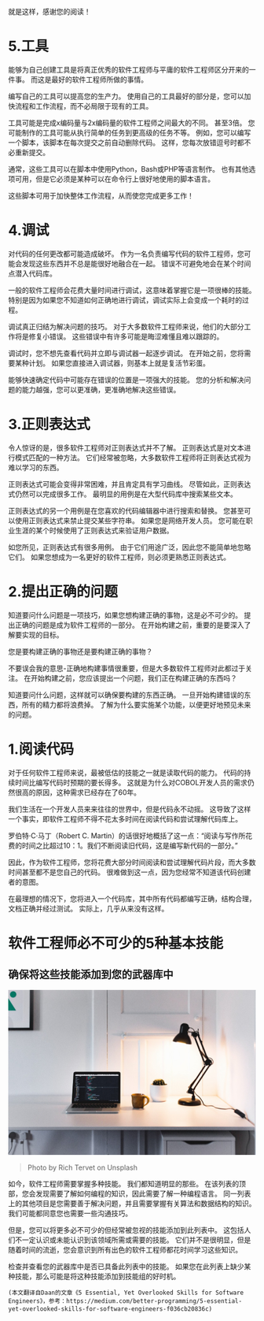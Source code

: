 
就是这样，感谢您的阅读！
# 5.工具

能够为自己创建工具是将真正优秀的软件工程师与平庸的软件工程师区分开来的一件事。 而这是最好的软件工程师所做的事情。

编写自己的工具可以提高您的生产力。 使用自己的工具最好的部分是，您可以加快流程和工作流程，而不必局限于现有的工具。

工具可能是完成x编码量与2x编码量的软件工程师之间最大的不同。 甚至3倍。 您可能制作的工具可能从执行简单的任务到更高级的任务不等。 例如，您可以编写一个脚本，该脚本在每次提交之前自动删除代码。 这样，您每次放错逗号时都不必重新提交。

通常，这些工具可以在脚本中使用Python，Bash或PHP等语言制作。 也有其他选项可用，但是它必须是某种可以在命令行上很好地使用的脚本语言。

这些脚本可用于加快整体工作流程，从而使您完成更多工作！
# 4.调试

对代码的任何更改都可能造成破坏。 作为一名负责编写代码的软件工程师，您可能会发现这些东西并不总是能很好地融合在一起。 错误不可避免地会在某个时间点潜入代码库。

一般的软件工程师会花费大量时间进行调试，这意味着掌握它是一项很棒的技能。 特别是因为如果您不知道如何正确地进行调试，调试实际上会变成一个耗时的过程。

调试真正归结为解决问题的技巧。 对于大多数软件工程师来说，他们的大部分工作将是修复小错误。 这些错误中有许多可能是晦涩难懂且难以跟踪的。

调试时，您不想先查看代码并立即与调试器一起逐步调试。 在开始之前，您将需要某种计划。 如果您直接进入调试器，则基本上就是复活节彩蛋。

能够快速确定代码中可能存在错误的位置是一项强大的技能。 您的分析和解决问题的能力越强，您可以更准确，更准确地解决这些错误。
# 3.正则表达式

令人惊讶的是，很多软件工程师对正则表达式并不了解。 正则表达式是对文本进行模式匹配的一种方法。 它们经常被忽略，大多数软件工程师将正则表达式视为难以学习的东西。

正则表达式可能会变得非常困难，并且肯定具有学习曲线。 尽管如此，正则表达式仍然可以完成很多工作。 最明显的用例是在大型代码库中搜索某些文本。

正则表达式的另一个用例是在您喜欢的代码编辑器中进行搜索和替换。 您甚至可以使用正则表达式来禁止提交某些字符串。 如果您是网络开发人员。 您可能在职业生涯的某个时候使用了正则表达式来验证用户数据。

如您所见，正则表达式有很多用例。 由于它们用途广泛，因此您不能简单地忽略它们。 如果您想成为一名更好的软件工程师，则必须更熟悉正则表达式。
# 2.提出正确的问题

知道要问什么问题是一项技巧，如果您想构建正确的事物，这是必不可少的。 提出正确的问题是成为软件工程师的一部分。 在开始构建之前，重要的是要深入了解要实现的目标。

您是要构建正确的事物还是要构建正确的事物？

不要误会我的意思-正确地构建事情很重要，但是大多数软件工程师对此都过于关注。 在开始构建之前，您应该提出一个问题，我们正在构建正确的东西吗？

知道要问什么问题，这样就可以确保要构建的东西正确。 一旦开始构建错误的东西，所有的精力都将浪费掉。 了解为什么要实施某个功能，以便更好地预见未来的问题。
# 1.阅读代码

对于任何软件工程师来说，最被低估的技能之一就是读取代码的能力。 代码的持续时间比编写代码时预期的要长得多。 这就是为什么对COBOL开发人员的需求仍然很高的原因，这种需求已经存在了60年。

我们生活在一个开发人员来来往往的世界中，但是代码永不动摇。 这导致了这样一个事实，即软件工程师不得不花太多时间在阅读代码和尝试理解代码库上。

罗伯特·C·马丁（Robert C. Martin）的话很好地概括了这一点：“阅读与写作所花费的时间之比超过10：1。我们不断阅读旧代码，这是编写新代码的一部分。”

因此，作为软件工程师，您将花费大部分时间阅读和尝试理解代码片段，而大多数时间甚至都不是您自己的代码。 很难做到这一点，因为您经常不知道该代码创建者的意图。

在最理想的情况下，您将进入一个代码库，其中所有代码都编写正确，结构合理，文档正确并经过测试。 实际上，几乎从来没有这样。
# 软件工程师必不可少的5种基本技能
## 确保将这些技能添加到您的武器库中
![Photo by Rich Tervet on Unsplash](0!m9qKQTTBybsXStrr)
> Photo by Rich Tervet on Unsplash


如今，软件工程师需要掌握多种技能。 我们都知道明显的那些。 在该列表的顶部，您会发现需要了解如何编程的知识，因此需要了解一种编程语言。 同一列表上的其他项目是您需要善于解决问题，并且需要掌握有关算法和数据结构的知识。 我们可能都同意您也需要一些沟通技巧。

但是，您可以将更多必不可少的但经常被忽视的技能添加到此列表中。 这包括人们不一定认识或未能认识到该领域所需或需要的技能。 它们并不是很明显，但是随着时间的流逝，您会意识到所有出色的软件工程师都花时间学习这些知识。

检查并查看您的武器库中是否已具备此列表中的技能。 如果您在此列表上缺少某种技能，那么可能是将这种技能添加到技能组的好时机。
```
(本文翻译自Daan的文章《5 Essential, Yet Overlooked Skills for Software Engineers》，参考：https://medium.com/better-programming/5-essential-yet-overlooked-skills-for-software-engineers-f036cb20836c)
```
